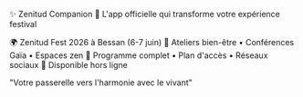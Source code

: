 ✨ Zenitud Companion 🌿
L'app officielle qui transforme votre expérience festival

🌍 Zenitud Fest 2026 à Bessan (6-7 juin)
🧘 Ateliers bien-être • Conférences Gaïa • Espaces zen
📱 Programme complet • Plan d'accès • Réseaux sociaux
💫 Disponible hors ligne

"Votre passerelle vers l'harmonie avec le vivant"
